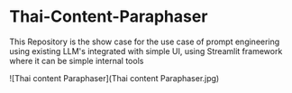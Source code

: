 # Thai-Content-Paraphaser
This Repository is the show case for the use case of prompt engineering using existing LLM's integrated with simple UI, using Streamlit framework where it can be simple internal tools

![Thai content Paraphaser](Thai content Paraphaser.jpg)

